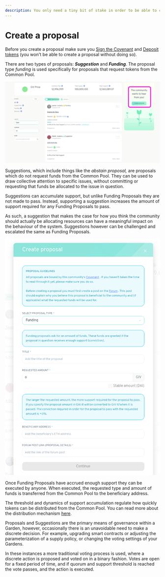 ```yaml
---
description: You only need a tiny bit of stake in order to be able to create a proposal
---
```


# Create a proposal

Before you create a proposal make sure you [Sign the Covenant](signing-the-covenant.md) and [Deposit tokens](deposit-collateral.md) \(you won't be able to create a proposal without doing so\).

There are two types of proposals: _**Suggestion**_ and _**Funding**_. The proposal type _funding_ is used specifically for proposals that request tokens from the Common Pool.  


![Click Create Proposal to get started](../.gitbook/assets/createProposal.png)

Suggestions, which include things like the _abstain proposal,_ are proposals which do not request funds from the Common Pool. They can be used to draw collective attention to specific issues, without committing or requesting that funds be allocated to the issue in question.


Suggestions can accumulate support, but unlike Funding Proposals they are not made to pass. Instead, supporting a suggestion increases the amount of support required for any Funding Proposals to pass.

As such, a suggestion that makes the case for how you think the community should actually be allocating resources can have a meaningful impact on the behaviour of the system. Suggestions however can be challenged and escalated the same as Funding Proposals.

![You can choose to make a Suggestion or Funding proposal from here](../.gitbook/assets/proposalForm.png)

Once Funding Proposals have accrued enough support they can be executed by anyone. When executed, the requested type and amount of funds is transferred from the Common Pool to the beneficiary address.

The threshold and dynamics of support accumulation regulate how quickly tokens can be distributed from the Common Pool. You can read more about the distribution mechanism [here](https://wiki.1hive.org/projects/honey/distribution).

Proposals and Suggestions are the primary means of governance within a Garden, however, occasionally there is an unavoidable need to make a discrete decision. For example, upgrading smart contracts or adjusting the parameterization of a supply policy, or changing the voting settings of your Gardens.

In these instances a more traditional voting process is used, where a discrete action is proposed and voted on in a binary fashion. Votes are open for a fixed period of time, and if quorum and support threshold is reached the vote passes, and the action is executed.
